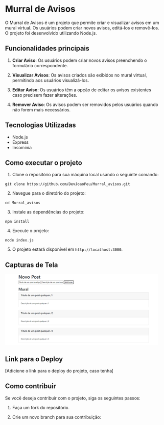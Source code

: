 # Murral de Avisos

O Murral de Avisos é um projeto que permite criar e visualizar avisos em um mural virtual. Os usuários podem criar novos avisos, editá-los e removê-los. O projeto foi desenvolvido utilizando Node.js.

## Funcionalidades principais

1. **Criar Aviso**: Os usuários podem criar novos avisos preenchendo o formulário correspondente.

2. **Visualizar Avisos**: Os avisos criados são exibidos no mural virtual, permitindo aos usuários visualizá-los.

3. **Editar Aviso**: Os usuários têm a opção de editar os avisos existentes caso precisem fazer alterações.

4. **Remover Aviso**: Os avisos podem ser removidos pelos usuários quando não forem mais necessários.

## Tecnologias Utilizadas

- Node.js
- Express
- Insominia

## Como executar o projeto

1. Clone o repositório para sua máquina local usando o seguinte comando:

```
git clone https://github.com/DevJoaoPeu/Murral_avisos.git
```

2. Navegue para o diretório do projeto:

```
cd Murral_avisos
```

3. Instale as dependências do projeto:

```
npm install
```
4. Execute o projeto:

```
node index.js
```


5. O projeto estará disponível em `http://localhost:3000`.

## Capturas de Tela

<img style="width: 500px" src="https://raw.githubusercontent.com/DevJoaoPeu/Murral_avisos/master/public/assets/Captura%20de%20Tela%20(51).png" alt="image"/>

## Link para o Deploy

[Adicione o link para o deploy do projeto, caso tenha]

## Como contribuir

Se você deseja contribuir com o projeto, siga os seguintes passos:

1. Faça um fork do repositório.

2. Crie um novo branch para sua contribuição:

